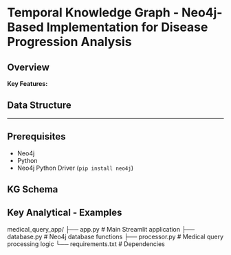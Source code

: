 # Temporal Knowledge Graph - Neo4j-Based Implementation for Disease Progression Analysis

## Overview  


**Key Features:**  
 


## Data Structure  
 
  

---
## Prerequisites  
- Neo4j  
- Python   
- Neo4j Python Driver (`pip install neo4j`)  

## KG Schema



## Key Analytical - Examples


medical_query_app/
├── app.py                 # Main Streamlit application
├── database.py           # Neo4j database functions
├── processor.py          # Medical query processing logic
└── requirements.txt      # Dependencies